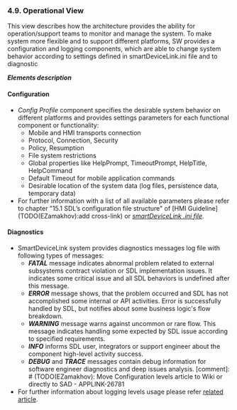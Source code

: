 ### 4.9. Operational View

This view describes how the architecture provides the ability for operation/support teams to monitor and manage the system. To make system more flexible and to support different platforms, SW provides a configuration and logging components, which are able to change system behavior according to settings defined in smartDeviceLink.ini file and to diagnostic 

***Elements description***

#### Configuration
  - *Config Profile* component specifies the desirable system behavior on different platforms and provides settings parameters for each functional component or functionality:
    - Mobile and HMI transports connection
    - Protocol, Connection, Security
    - Policy, Resumption
    - File system restrictions
    - Global properties like HelpPrompt, TimeoutPrompt, HelpTitle, HelpCommand
    - Default Timeout for mobile application commands
    - Desirable location of the system data (log files, persistence data, temporary data) 
  - For further information with a list of all available parameters please refer to chapter "15.1 SDL’s configuration file structure" of [HMI Guideline](TODO(EZamakhov):add cross-link) or [*smartDeviceLink .ini file*](https://github.com/smartdevicelink/sdl_core/blob/master/src/appMain/smartDeviceLink.ini).

#### Diagnostics
  - SmartDeviceLink system provides diagnostics messages log file with following types of messages:
    - ***FATAL*** message indicates abnormal problem related to external subsystems contract violation or SDL implementation issues. It indicates some critical issue and all SDL behaviors is undefined after this message.
    - ***ERROR*** message shows, that the problem occurred and SDL has not accomplished some internal or API activities. Error is successfully handled by SDL, but notifies about some business logic's flow breakdown. 
    - ***WARNING*** message warns against uncommon or rare flow. This message indicates handling some expected by SDL issue according to specified requirements.
    - ***INFO*** informs SDL user, integrators or support engineer about the component high-level activity success.
    - ***DEBUG*** and ***TRACE*** messages contain debug information for software engineer diagnostics and deep issues analysis.
    [comment]: # (TODO(EZamakhov): Move Configuration levels article to Wiki or directly to SAD - APPLINK-26781
  - For further information about logging levels usage please refer [related article](https://github.com/smartdevicelink/sdl_core/wiki/SDL-Logging-levels).